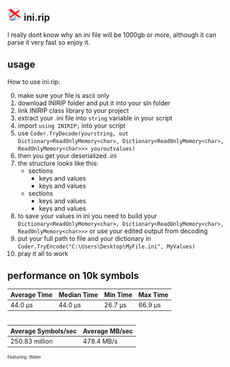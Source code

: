 ## <img src="inirip.png" alt="inirip" width="32" height="32"> ini.rip

I really dont know why an ini file will be 1000gb or more, although it can parse it very fast so enjoy it.

## usage

How to use ini.rip:

0. make sure your file is ascii only
1. download INIRIP folder and put it into your sln folder
2. link INIRIP class library to your project
3. extract your .ini file into `string` variable in your script
4. import `using INIRIP;` into your script
5.  use `Coder.TryDecode(yourstring, out Dictionary<ReadOnlyMemory<char>, Dictionary<ReadOnlyMemory<char>, ReadOnlyMemory<char>>> youroutvalues)`
6. then you get your deserialized .ini
7. the structure looks like this:
	* sections
		* keys and values
		* keys and values
	* sections
		* keys and values
		* keys and values
8. to save your values in ini you need to build your `Dictionary<ReadOnlyMemory<char>, Dictionary<ReadOnlyMemory<char>, ReadOnlyMemory<char>>>` or use your edited output from decoding
9. put your full path to file and your dictionary in `Coder.TryEncode("C:\Users\Desktop\MyFile.ini", MyValues)`
10. pray it all to work

## performance on 10k symbols
| Average Time | Median Time | Min Time | Max Time |
|-|-|-|-|
| 44.0 µs        | 44.0 µs       | 26.7 µs      | 66.9 µs    |
######
| Average Symbols/sec | Average MB/sec    |
|-|-|
| 250.83 million       | 478.4 MB/s       |

<sub><sup>Featuring: Water</sup></sub>

